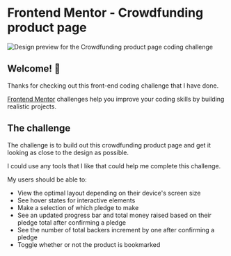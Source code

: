 # Frontend Mentor - Crowdfunding product page

![Design preview for the Crowdfunding product page coding challenge](./design/desktop-preview.jpg)

## Welcome! 👋

Thanks for checking out this front-end coding challenge that I have done.

[Frontend Mentor](https://www.frontendmentor.io) challenges help you improve your coding skills by building realistic projects.

## The challenge

The challenge is to build out this crowdfunding product page and get it looking as close to the design as possible.

I could use any tools that I like that could help me complete this challenge.

My users should be able to:

- View the optimal layout depending on their device's screen size
- See hover states for interactive elements
- Make a selection of which pledge to make
- See an updated progress bar and total money raised based on their pledge total after confirming a pledge
- See the number of total backers increment by one after confirming a pledge
- Toggle whether or not the product is bookmarked
